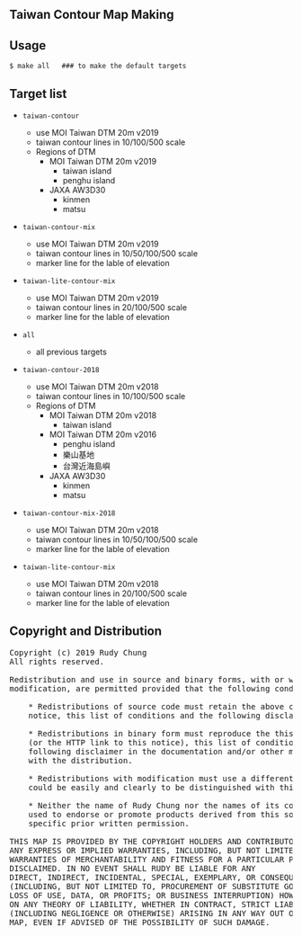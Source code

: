 ## Taiwan Contour Map Making

## Usage

    $ make all   ### to make the default targets

## Target list

* `taiwan-contour`
  * use MOI Taiwan DTM 20m v2019
  * taiwan contour lines in 10/100/500 scale
  * Regions of DTM
    * MOI Taiwan DTM 20m v2019
      * taiwan island
      * penghu island
    * JAXA AW3D30
      * kinmen
      * matsu

* `taiwan-contour-mix`
  * use MOI Taiwan DTM 20m v2019
  * taiwan contour lines in 10/50/100/500 scale
  * marker line for the lable of elevation

* `taiwan-lite-contour-mix`
  * use MOI Taiwan DTM 20m v2019
  * taiwan contour lines in 20/100/500 scale
  * marker line for the lable of elevation

* `all`
  * all previous targets
  
* `taiwan-contour-2018`
  * use MOI Taiwan DTM 20m v2018
  * taiwan contour lines in 10/100/500 scale
  * Regions of DTM
    * MOI Taiwan DTM 20m v2018
      * taiwan island
    * MOI Taiwan DTM 20m v2016
      * penghu island
      * 樂山基地
      * 台灣近海島嶼
    * JAXA AW3D30
      * kinmen
      * matsu

* `taiwan-contour-mix-2018`
  * use MOI Taiwan DTM 20m v2018
  * taiwan contour lines in 10/50/100/500 scale
  * marker line for the lable of elevation

* `taiwan-lite-contour-mix`
  * use MOI Taiwan DTM 20m v2018
  * taiwan contour lines in 20/100/500 scale
  * marker line for the lable of elevation


## Copyright and Distribution
<pre>
Copyright (c) 2019 Rudy Chung
All rights reserved.

Redistribution and use in source and binary forms, with or without
modification, are permitted provided that the following conditions are met:

    * Redistributions of source code must retain the above copyright
    notice, this list of conditions and the following disclaimer.

    * Redistributions in binary form must reproduce the this copyright notice
    (or the HTTP link to this notice), this list of conditions and the
    following disclaimer in the documentation and/or other materials provided
    with the distribution.

    * Redistributions with modification must use a different map name which
    could be easily and clearly to be distinguished with this map.

    * Neither the name of Rudy Chung nor the names of its contributors may be
    used to endorse or promote products derived from this software without 
    specific prior written permission.

THIS MAP IS PROVIDED BY THE COPYRIGHT HOLDERS AND CONTRIBUTORS "AS IS" AND
ANY EXPRESS OR IMPLIED WARRANTIES, INCLUDING, BUT NOT LIMITED TO, THE IMPLIED
WARRANTIES OF MERCHANTABILITY AND FITNESS FOR A PARTICULAR PURPOSE ARE
DISCLAIMED. IN NO EVENT SHALL RUDY BE LIABLE FOR ANY
DIRECT, INDIRECT, INCIDENTAL, SPECIAL, EXEMPLARY, OR CONSEQUENTIAL DAMAGES
(INCLUDING, BUT NOT LIMITED TO, PROCUREMENT OF SUBSTITUTE GOODS OR SERVICES;
LOSS OF USE, DATA, OR PROFITS; OR BUSINESS INTERRUPTION) HOWEVER CAUSED AND
ON ANY THEORY OF LIABILITY, WHETHER IN CONTRACT, STRICT LIABILITY, OR TORT
(INCLUDING NEGLIGENCE OR OTHERWISE) ARISING IN ANY WAY OUT OF THE USE OF THIS
MAP, EVEN IF ADVISED OF THE POSSIBILITY OF SUCH DAMAGE.
</pre>
